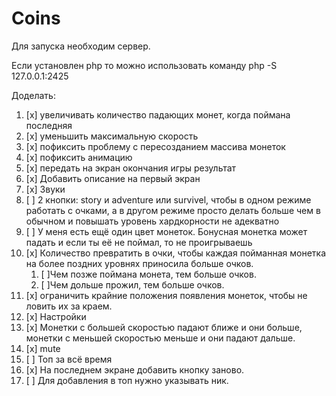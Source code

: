 # Coins

Для запуска необходим сервер.

Если установлен php то можно использовать команду php -S 127.0.0.1:2425

Доделать:

1.  [x] увеличивать количество падающих монет, когда поймана последняя
2.  [x] уменьшить максимальную скорость
3.  [x] пофиксить проблему с пересозданием массива монеток
4.  [x] пофиксить анимацию
5.  [x] передать на экран окончания игры результат
6.  [x] Добавить описание на первый экран
7.  [x] Звуки
8.  [ ] 2 кнопки: story и adventure или survivel, чтобы в одном режиме работать с очками, а в другом режиме просто делать больше чем в обычном и повышать уровень хардкорности не адекватно
9.  [ ] У меня есть ещё один цвет монеток. Бонусная монетка может падать и если ты её не поймал, то не проигрываешь
10. [x] Количество превратить в очки, чтобы каждая пойманная монетка на более поздних уровнях приносила больше очков.
    1. [ ]Чем позже поймана монета, тем больше очков.
    2. [ ]Чем дольше прожил, тем больше очков.
11. [x] ограничить крайние положения появления монеток, чтобы не ловить их за краем.
12. [x] Настройки
13. [x] Монетки с большей скоростью падают ближе и они больше, монетки с меньшей скоростью меньше и они падают дальше.
14. [x] mute
15. [ ] Топ за всё время
16. [x] На последнем экране добавить кнопку заново.
17. [ ] Для добавления в топ нужно указывать ник.
